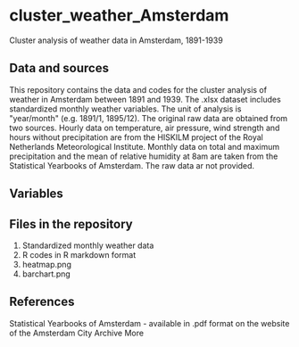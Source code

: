 # cluster_weather_Amsterdam
Cluster analysis of weather data in Amsterdam, 1891-1939

## Data and sources
This repository contains the data and codes for the cluster analysis of weather in Amsterdam between 1891 and 1939. The .xlsx dataset includes standardized monthly weather variables. The unit of analysis is "year/month" (e.g. 1891/1, 1895/12). The original raw data are obtained from two sources. Hourly data on temperature, air pressure, wind strength and hours without precipitation are from the HISKILM project of the Royal Netherlands Meteorological Institute. Monthly data on total and maximum precipitation and the mean of relative humidity at 8am are taken from the Statistical Yearbooks of Amsterdam. The raw data ar not provided. 

## Variables

## Files in the repository
1. Standardized monthly weather data
2. R codes in R markdown format
3. heatmap.png
4. barchart.png


## References

Statistical Yearbooks of Amsterdam - available in .pdf format on the website of the Amsterdam City Archive
More 
